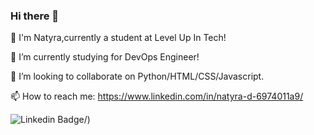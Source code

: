 ### Hi there 👋



 🔭 I'm Natyra,currently a student at Level Up In Tech!
 
 🌱 I’m currently studying for DevOps Engineer!
 
 👯 I’m looking to collaborate on Python/HTML/CSS/Javascript.
 
 📫 How to reach me: https://www.linkedin.com/in/natyra-d-6974011a9/
 
 ![Linkedin Badge](https://img.shields.io/badge/-Natyra%20DeGraffenreid-blue?style=flat-square&logo=Linkedin&logoColor=white&link=https://www.linkedin.com/in/natyra-d-6974011a9/)/)

